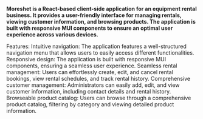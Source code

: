 **Moreshet is a React-based client-side application for an equipment rental business. 
It provides a user-friendly interface for managing rentals, viewing customer information, and browsing products. 
The application is built with responsive MUI components to ensure an optimal user experience across various devices.**

Features:
Intuitive navigation: The application features a well-structured navigation menu that allows users to easily access different functionalities.
Responsive design: The application is built with responsive MUI components, ensuring a seamless user experience.
Seamless rental management: Users can effortlessly create, edit, and cancel rental bookings, view rental schedules, and track rental history.
Comprehensive customer management: Administrators can easily add, edit, and view customer information, including contact details and rental history.
Browseable product catalog: Users can browse through a comprehensive product catalog, filtering by category and viewing detailed product information.
